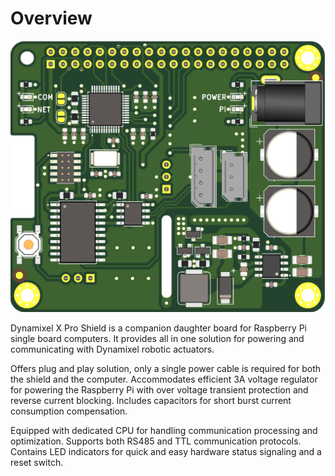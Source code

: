 # Overview

<img src="https://raw.githubusercontent.com/butter-robotics/Butter.MAS.HardwareWiki/master/resources/Dynamixel_X_Pro.png" class="img-fluid my-2" alt="Circuit Board">

Dynamixel X Pro Shield is a companion daughter board for Raspberry Pi single board computers. It provides all in one solution for powering and communicating with Dynamixel robotic actuators.

Offers plug and play solution, only a single power cable is required for both the shield and the computer. Accommodates efficient 3A voltage regulator for powering the Raspberry Pi with over voltage transient protection and reverse current blocking. Includes capacitors for short burst current consumption compensation.

Equipped with dedicated CPU for handling communication processing and optimization. Supports both RS485 and TTL communication protocols. Contains LED indicators for quick and easy hardware status signaling and a reset switch.